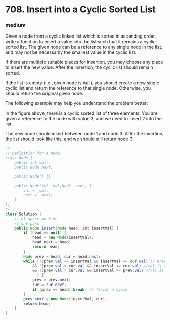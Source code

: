 # 708. Insert into a Cyclic Sorted List
### medium
Given a node from a cyclic linked list which is sorted in ascending order, write a function to insert a value into the list such that it remains a cyclic sorted list. The given node can be a reference to any single node in the list, and may not be necessarily the smallest value in the cyclic list.

If there are multiple suitable places for insertion, you may choose any place to insert the new value. After the insertion, the cyclic list should remain sorted.

If the list is empty (i.e., given node is null), you should create a new single cyclic list and return the reference to that single node. Otherwise, you should return the original given node.

The following example may help you understand the problem better:

 



In the figure above, there is a cyclic sorted list of three elements. You are given a reference to the node with value 3, and we need to insert 2 into the list.

 



The new node should insert between node 1 and node 3. After the insertion, the list should look like this, and we should still return node 3.



```Java
/*
// Definition for a Node.
class Node {
    public int val;
    public Node next;

    public Node() {}

    public Node(int _val,Node _next) {
        val = _val;
        next = _next;
    }
};
*/
class Solution {
    // o1 space on time
    // one pass
    public Node insert(Node head, int insertVal) {
        if (head == null) {
            head = new Node(insertVal);
            head.next = head;
            return head;
        }
        Node prev = head, cur = head.next;
        while (!(prev.val <= insertVal && insertVal <= cur.val) // prev <= val <= cur
            && !(prev.val > cur.val && insertVal <= cur.val) //val is the min
            && !(prev.val > cur.val && insertVal >= prev.val) //val is the max
              ) {
            prev = prev.next;
            cur = cur.next;
            if (prev == head) break; // finish a cycle
        }
        prev.next = new Node(insertVal, cur);
        return head;
    }
}
```